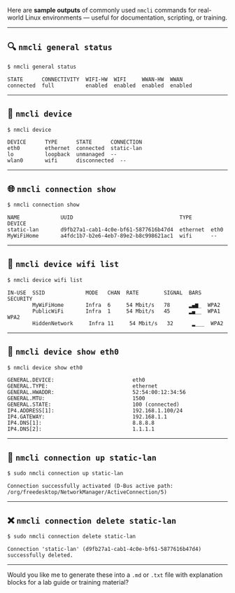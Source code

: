 Here are **sample outputs** of commonly used `nmcli` commands for real-world Linux environments — useful for documentation, scripting, or training.

---

## 🔍 `nmcli general status`

```bash
$ nmcli general status
```

```text
STATE      CONNECTIVITY  WIFI-HW  WIFI     WWAN-HW  WWAN
connected  full          enabled  enabled  enabled  enabled
```

---

## 📡 `nmcli device`

```bash
$ nmcli device
```

```text
DEVICE      TYPE      STATE      CONNECTION         
eth0        ethernet  connected  static-lan         
lo          loopback  unmanaged  --                 
wlan0       wifi      disconnected  --              
```

---

## 🌐 `nmcli connection show`

```bash
$ nmcli connection show
```

```text
NAME             UUID                                  TYPE      DEVICE 
static-lan       d9fb27a1-cab1-4c0e-bf61-5877616b47d4  ethernet  eth0   
MyWiFiHome       a4fdc1b7-b2e6-4eb7-89e2-b8c998621ac1  wifi      --     
```

---

## 📶 `nmcli device wifi list`

```bash
$ nmcli device wifi list
```

```text
IN-USE  SSID             MODE   CHAN  RATE        SIGNAL  BARS  SECURITY  
        MyWiFiHome       Infra  6     54 Mbit/s   78      ▂▄▆_  WPA2      
        PublicWiFi       Infra  1     54 Mbit/s   45      ▂▄__  WPA1 WPA2 
        HiddenNetwork     Infra 11     54 Mbit/s   32      ▂___  WPA2      
```

---

## 🧾 `nmcli device show eth0`

```bash
$ nmcli device show eth0
```

```text
GENERAL.DEVICE:                         eth0
GENERAL.TYPE:                           ethernet
GENERAL.HWADDR:                         52:54:00:12:34:56
GENERAL.MTU:                            1500
GENERAL.STATE:                          100 (connected)
IP4.ADDRESS[1]:                         192.168.1.100/24
IP4.GATEWAY:                            192.168.1.1
IP4.DNS[1]:                             8.8.8.8
IP4.DNS[2]:                             1.1.1.1
```

---

## 🔁 `nmcli connection up static-lan`

```bash
$ sudo nmcli connection up static-lan
```

```text
Connection successfully activated (D-Bus active path: /org/freedesktop/NetworkManager/ActiveConnection/5)
```

---

## ❌ `nmcli connection delete static-lan`

```bash
$ sudo nmcli connection delete static-lan
```

```text
Connection 'static-lan' (d9fb27a1-cab1-4c0e-bf61-5877616b47d4) successfully deleted.
```

---

Would you like me to generate these into a `.md` or `.txt` file with explanation blocks for a lab guide or training material?
